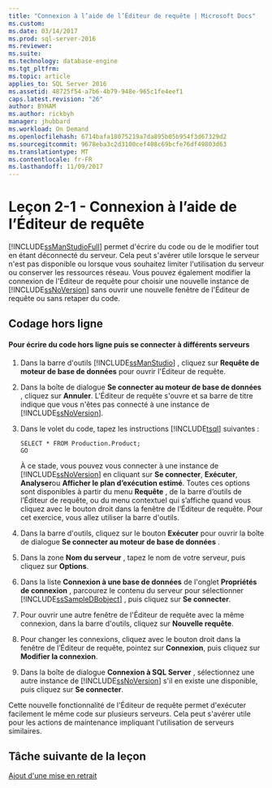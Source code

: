 ```yaml
---
title: "Connexion à l’aide de l’Éditeur de requête | Microsoft Docs"
ms.custom: 
ms.date: 03/14/2017
ms.prod: sql-server-2016
ms.reviewer: 
ms.suite: 
ms.technology: database-engine
ms.tgt_pltfrm: 
ms.topic: article
applies_to: SQL Server 2016
ms.assetid: 48725f54-a7b6-4b79-948e-965c1fe4eef1
caps.latest.revision: "26"
author: BYHAM
ms.author: rickbyh
manager: jhubbard
ms.workload: On Demand
ms.openlocfilehash: 6714bafa18075219a7da895b05b954f3d67329d2
ms.sourcegitcommit: 9678eba3c2d3100cef408c69bcfe76df49803d63
ms.translationtype: MT
ms.contentlocale: fr-FR
ms.lasthandoff: 11/09/2017
---
```

# <a name="lesson-2-1---connecting-with-query-editor"></a>Leçon 2-1 - Connexion à l’aide de l’Éditeur de requête
[!INCLUDE[ssManStudioFull](../../includes/ssmanstudiofull-md.md)] permet d'écrire du code ou de le modifier tout en étant déconnecté du serveur. Cela peut s'avérer utile lorsque le serveur n'est pas disponible ou lorsque vous souhaitez limiter l'utilisation du serveur ou conserver les ressources réseau. Vous pouvez également modifier la connexion de l'Éditeur de requête pour choisir une nouvelle instance de [!INCLUDE[ssNoVersion](../../includes/ssnoversion-md.md)] sans ouvrir une nouvelle fenêtre de l'Éditeur de requête ou sans retaper du code.  
  
## <a name="coding-offline"></a>Codage hors ligne  
  
#### <a name="to-write-code-offline-and-then-connect-to-different-servers"></a>Pour écrire du code hors ligne puis se connecter à différents serveurs  
  
1.  Dans la barre d'outils [!INCLUDE[ssManStudio](../../includes/ssmanstudio-md.md)] , cliquez sur **Requête de moteur de base de données** pour ouvrir l'Éditeur de requête.  
  
2.  Dans la boîte de dialogue **Se connecter au moteur de base de données** , cliquez sur **Annuler**. L'Éditeur de requête s'ouvre et sa barre de titre indique que vous n'êtes pas connecté à une instance de [!INCLUDE[ssNoVersion](../../includes/ssnoversion-md.md)].  
  
3.  Dans le volet du code, tapez les instructions [!INCLUDE[tsql](../../includes/tsql-md.md)] suivantes :  
  
    ```  
    SELECT * FROM Production.Product;  
    GO  
    ```  
  
    À ce stade, vous pouvez vous connecter à une instance de [!INCLUDE[ssNoVersion](../../includes/ssnoversion-md.md)] en cliquant sur **Se connecter**, **Exécuter**, **Analyser**ou **Afficher le plan d’exécution estimé**. Toutes ces options sont disponibles à partir du menu **Requête** , de la barre d’outils de l’Éditeur de requête, ou du menu contextuel qui s’affiche quand vous cliquez avec le bouton droit dans la fenêtre de l’Éditeur de requête. Pour cet exercice, vous allez utiliser la barre d'outils.  
  
4.  Dans la barre d'outils, cliquez sur le bouton **Exécuter** pour ouvrir la boîte de dialogue **Se connecter au moteur de base de données** .  
  
5.  Dans la zone **Nom du serveur** , tapez le nom de votre serveur, puis cliquez sur **Options**.  
  
6.  Dans la liste **Connexion à une base de données** de l'onglet **Propriétés de connexion** , parcourez le contenu du serveur pour sélectionner [!INCLUDE[ssSampleDBobject](../../includes/sssampledbobject-md.md)] , puis cliquez sur **Se connecter**.  
  
7.  Pour ouvrir une autre fenêtre de l'Éditeur de requête avec la même connexion, dans la barre d'outils, cliquez sur **Nouvelle requête**.  
  
8.  Pour changer les connexions, cliquez avec le bouton droit dans la fenêtre de l’Éditeur de requête, pointez sur **Connexion**, puis cliquez sur **Modifier la connexion**.  
  
9. Dans la boîte de dialogue **Connexion à SQL Server** , sélectionnez une autre instance de [!INCLUDE[ssNoVersion](../../includes/ssnoversion-md.md)] s'il en existe une disponible, puis cliquez sur **Se connecter**.  
  
Cette nouvelle fonctionnalité de l'Éditeur de requête permet d'exécuter facilement le même code sur plusieurs serveurs. Cela peut s'avérer utile pour les actions de maintenance impliquant l'utilisation de serveurs similaires.  
  
## <a name="next-task-in-lesson"></a>Tâche suivante de la leçon  
[Ajout d'une mise en retrait](../../tools/sql-server-management-studio/lesson-2-2-adding-indentation.md)  
  
  
  
